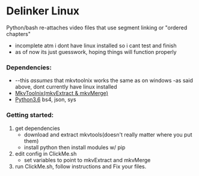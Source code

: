 # Delinker Linux
Python/bash re-attaches video files that use segment linking or "ordered chapters"

* incomplete atm i dont have linux installed so i cant test and finish
* as of now its just guesswork, hoping things will function properly

### Dependencies:
* --this *assumes* that mkvtoolnix works the same as on windows
    -as said above, dont currently have linux installed
* [MkvToolnix(mkvExtract & mkvMerge)](https://mkvtoolnix.download/)
* [Python3.6](https://www.python.org/downloads/) bs4, json, sys

### Getting started:
1. get dependencies 
   - download and extract mkvtools(doesn't really matter where you put them)
   - install python then install modules w/ pip
2. edit config in ClickMe.sh
   - set variables to point to mkvExtract and mkvMerge
3. run ClickMe.sh, follow instructions and Fix your files.
